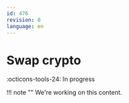 ```yaml
---
id: 476
revision: 0
language: en
---
```


# Swap crypto

:octicons-tools-24: In progress

!!! note ""
We're working on this content.

